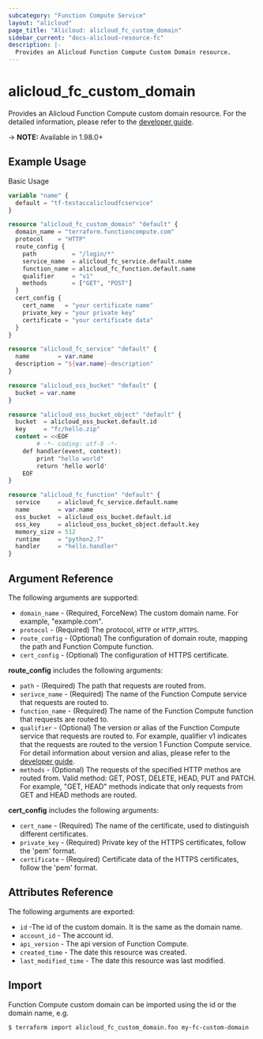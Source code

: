 ```yaml
---
subcategory: "Function Compute Service"
layout: "alicloud"
page_title: "Alicloud: alicloud_fc_custom_domain"
sidebar_current: "docs-alicloud-resource-fc"
description: |-
  Provides an Alicloud Function Compute Custom Domain resource. 
---
```


# alicloud\_fc\_custom_domain

Provides an Alicloud Function Compute custom domain resource. 
 For the detailed information, please refer to the [developer guide](https://www.alibabacloud.com/help/doc-detail/90759.htm).

-> **NOTE:** Available in 1.98.0+


## Example Usage

Basic Usage

```terraform
variable "name" {
  default = "tf-testaccalicloudfcservice"
}

resource "alicloud_fc_custom_domain" "default" {
  domain_name = "terraform.functioncompute.com"
  protocol    = "HTTP"
  route_config {
    path          = "/login/*"
    service_name  = alicloud_fc_service.default.name
    function_name = alicloud_fc_function.default.name
    qualifier     = "v1"
    methods       = ["GET", "POST"]
  }
  cert_config {
    cert_name   = "your certificate name"
    private_key = "your private key"
    certificate = "your certificate data"
  }
}

resource "alicloud_fc_service" "default" {
  name        = var.name
  description = "${var.name}-description"
}

resource "alicloud_oss_bucket" "default" {
  bucket = var.name
}

resource "alicloud_oss_bucket_object" "default" {
  bucket  = alicloud_oss_bucket.default.id
  key     = "fc/hello.zip"
  content = <<EOF
		# -*- coding: utf-8 -*-
	def handler(event, context):
		print "hello world"
		return 'hello world'
	EOF
}

resource "alicloud_fc_function" "default" {
  service     = alicloud_fc_service.default.name
  name        = var.name
  oss_bucket  = alicloud_oss_bucket.default.id
  oss_key     = alicloud_oss_bucket_object.default.key
  memory_size = 512
  runtime     = "python2.7"
  handler     = "hello.handler"
}
```

## Argument Reference

The following arguments are supported:

* `domain_name` - (Required, ForceNew) The custom domain name. For example, "example.com".
* `protocol` - (Required) The protocol, `HTTP` or `HTTP,HTTPS`.
* `route_config` - (Optional) The configuration of domain route, mapping the path and Function Compute function.
* `cert_config` - (Optional) The configuration of HTTPS certificate.


**route_config** includes the following arguments:

* `path` - (Required) The path that requests are routed from.
* `serivce_name` - (Required) The name of the Function Compute service that requests are routed to. 
* `function_name` - (Required) The name of the Function Compute function that requests are routed to.
* `qualifier` - (Optional) The version or alias of the Function Compute service that requests are routed to. For example, qualifier v1 indicates that the requests are routed to the version 1 Function Compute service. For detail information about version and alias, please refer to the [developer guide](https://www.alibabacloud.com/help/doc-detail/96464.htm).
* `methods` - (Optional) The requests of the specified HTTP methos are routed from. Valid method: GET, POST, DELETE, HEAD, PUT and PATCH. For example, "GET, HEAD" methods indicate that only requests from GET and HEAD methods are routed.

**cert_config** includes the following arguments:

* `cert_name` - (Required) The name of the certificate, used to distinguish different certificates.
* `private_key` - (Required) Private key of the HTTPS certificates, follow the 'pem' format.
* `certificate` - (Required) Certificate data of the HTTPS certificates, follow the 'pem' format.

## Attributes Reference

The following arguments are exported:

* `id` -The id of the custom domain. It is the same as the domain name.
* `account_id` - The account id.
* `api_version` - The api version of Function Compute.
* `created_time` - The date this resource was created.
* `last_modified_time` - The date this resource was last modified.

## Import

Function Compute custom domain can be imported using the id or the domain name, e.g.

```
$ terraform import alicloud_fc_custom_domain.foo my-fc-custom-domain
```
